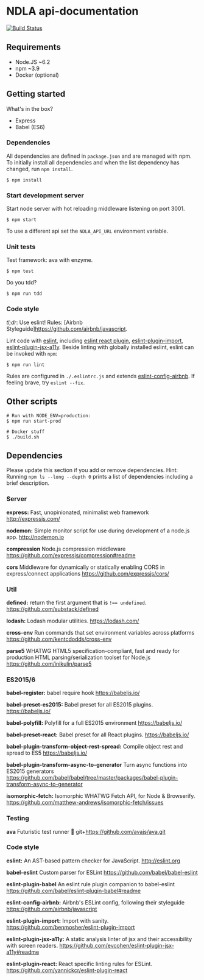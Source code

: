 # NDLA api-documentation
[![Build Status](https://travis-ci.org/NDLANO/api-documentation.svg?branch=master)](https://travis-ci.org/NDLANO/api-documentation)

## Requirements

- Node.JS ~6.2
- npm ~3.9
- Docker (optional)

## Getting started

What's in the box?

- Express
- Babel (ES6)

### Dependencies

All dependencies are defined in `package.json` and are managed with npm.  To
initially install all dependencies and when the list dependency has changed,
run `npm install`.

```
$ npm install
```

### Start development server

Start node server with hot reloading middleware listening on port 3001.

```
$ npm start
```

To use a different api set the `NDLA_API_URL` environment variable.

### Unit tests

Test framework: ava with enzyme.

```
$ npm test
```

Do you tdd?

```
$ npm run tdd
```
### Code style

*tl;dr*: Use eslint! Rules: [Airbnb Styleguide]https://github.com/airbnb/javascript.

Lint code with [eslint](http://eslint.org/), including [eslint react plugin](https://github.com/yannickcr/eslint-plugin-react), [eslint-plugin-import](https://github.com/benmosher/eslint-plugin-import), [eslint-plugin-jsx-a11y](https://github.com/evcohen/eslint-plugin-jsx-a11y#readme).
Beside linting with globally installed eslint, eslint can be invoked with `npm`:

```
$ npm run lint
```

Rules are configured in `./.eslintrc.js` and extends [eslint-config-airbnb](https://github.com/airbnb/javascript/tree/master/packages/eslint-config-airbnb). If feeling brave, try `eslint --fix`.


## Other scripts

```
# Run with NODE_ENV=production:
$ npm run start-prod
```

```
# Docker stuff
$ ./build.sh
```

## Dependencies

Please update this section if you add or remove dependencies.
Hint: Running `npm ls --long --depth 0` prints a list of dependencies including a brief description.

### Server

**express:**
Fast, unopinionated, minimalist web framework
http://expressjs.com/

**nodemon:**
Simple monitor script for use during development of a node.js app.
http://nodemon.io

**compression**
Node.js compression middleware
https://github.com/expressjs/compression#readme

**cors**
Middleware for dynamically or statically enabling CORS in express/connect applications
https://github.com/expressjs/cors/


### Util

**defined:**
return the first argument that is `!== undefined`.
https://github.com/substack/defined

**lodash:**
Lodash modular utilities.
https://lodash.com/

**cross-env**
Run commands that set environment variables across platforms
https://github.com/kentcdodds/cross-env

**parse5**
WHATWG HTML5 specification-compliant, fast and ready for production HTML parsing/serialization toolset for Node.js
https://github.com/inikulin/parse5

### ES2015/6

**babel-register:**
babel require hook
https://babeljs.io/

**babel-preset-es2015:**
Babel preset for all ES2015 plugins.
https://babeljs.io/

**babel-polyfill:**
Polyfill for  a full ES2015 environment
https://babeljs.io/

**babel-preset-react:**
Babel preset for all React plugins.
https://babeljs.io/

**babel-plugin-transform-object-rest-spread:**
Compile object rest and spread to ES5
https://babeljs.io/

**babel-plugin-transform-async-to-generator**
Turn async functions into ES2015 generators
https://github.com/babel/babel/tree/master/packages/babel-plugin-transform-async-to-generator

**isomorphic-fetch:**
Isomorphic WHATWG Fetch API, for Node & Browserify.
https://github.com/matthew-andrews/isomorphic-fetch/issues

### Testing

**ava**
Futuristic test runner 🚀
git+https://github.com/avajs/ava.git

### Code style

**eslint:**
An AST-based pattern checker for JavaScript.
http://eslint.org

**babel-eslint**
Custom parser for ESLint
https://github.com/babel/babel-eslint

**eslint-plugin-babel**
An eslint rule plugin companion to babel-eslint
https://github.com/babel/eslint-plugin-babel#readme

**eslint-config-airbnb:**
Airbnb's ESLint config, following their styleguide
https://github.com/airbnb/javascript

**eslint-plugin-import:**
Import with sanity.
https://github.com/benmosher/eslint-plugin-import

**eslint-plugin-jsx-a11y:**
A static analysis linter of jsx and their accessibility with screen readers.
https://github.com/evcohen/eslint-plugin-jsx-a11y#readme

**eslint-plugin-react:**
React specific linting rules for ESLint.
https://github.com/yannickcr/eslint-plugin-react
